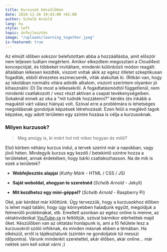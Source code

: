 ```yaml
---
title: Kurzusok készülőben
date: 2018-11-26 19:43:00 +01:00
author: Schelb Arnold
lang: hu
style: left
topic: önfejlesztés
image: "/uploads/learning_together.jpeg"
is-featured: true
---
```


Az elmúlt időben sokszor belefutottam abba a hozzáállásba, amit először nem teljesen tudtam megérteni. Amikor elkezdtem megosztani a Cloud4est koncepcióját, és többeket invitáltam, mindenki különböző módon reagált: általában lelkesen kezdték, viszont voltak akik az egész ötletet szkeptikusan fogadták, ebből élvezetes eszmecserék, viták alakultak ki. (Ritkán van, hogy az iskolában normális vitára adódik alkalom, viszont szerintem olyankor jó kihasználni :D) De most a lelkesekről. A fogadtatásmódtól függetlenül, nem mindenki csatlakozott / vesz részt aktívan a csapat tevékenységeiben. Sokaknál ennek az oka a "mit tudnék hozzátenni?" kérdés (és inkább a maguktól várt válasz hiánya) volt.
Szóval erre a problémára is lehetséges megoldásnak gondoljuk képzések létrehozását. Ezen felül a meglévő tagok képzése, egy adott területen egy szintre hozása is célja a kurzusoknak.

### Milyen kurzusok?

> Meg amúgy is, ki miért hol mit mikor hogyan és miiiii?

Első körben néhány kurzus indul, a tervek szerint már a napokban, vagy jövő héten. Mindegyik kurzus egy kezdő / betekintő szintre hozza a területeket, annak érdekében, hogy bárki csatlakozhasson. Na de mik is ezek a területek?

- **Webfejlesztés alapjai** (_Kuthy Márk_ - HTML / CSS / JS)

- **Saját weboldal, ahogyan te szeretnéd** (_Schelb Arnold_ - Jekyll)

- **Mit kezdhetsz egy mini-géppel?** (_Schelb Arnold_ - Raspberry Pi)

Oké, pár kérdést már kilőttünk. Úgy tervezzük, hogy a kurzusokhoz élőben is lehet majd találni, hogy úgy könnyebben haladjunk együtt, megoldjuk a felmerülő problémákat, stb. Emellett azonban az egész online is menne, az oktatóvideókat [YouTube-ra](https://www.youtube.com/channel/UC1aBUmUZTGBWwj5N9ktfx7w) is feltöltjük, szóval bármikor elérhetitek majd őket. Készülőben van az oktatási honlapunk is, ami a fő felülete lesz a kurzusokról szóló infóknak, és minden másnak ebben a témában. Ha elkészül, erről is tájékoztatunk (szintén ne gondoljatok túl messzi időpontra). Várunk mindenkit szeretettel, akár élőben, akár online... már nektek sem kell sokat várni ;)